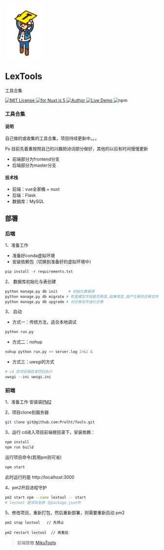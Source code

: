 <img src="frontend\lextool\static\tools.png" />
<h1 align="left">LexTools</h1>
<p align="left">工具合集</p>
<p align="left">
    <a href="https://github.com/Prolht/Tools/blob/master/LICENSE">
        <img src="https://badgen.net/github/license/micromatch/micromatch" alt="MIT License" />
    </a>
    <a href="https://vuejs.org/">
        <img src="https://img.shields.io/badge/nuxt.js-v5.x-green.svg" alt="for Nuxt.js 5">
    </a>
    <a href="https://www.lex666.online/">
        <img src="https://badgen.net/badge/author/Lex/f2a" alt="Author">
    </a>
    <a href="http://tools.lex666.online/">
        <img src="https://img.shields.io/badge/%F0%9F%9A%80-open--in--browser-e10079.svg" alt="Live Demo">
    </a>
    <a>
        <img src="https://badgen.net/badge/icon/npm?icon=npm&label" alt="npm">
    </a>
</p>


### 工具合集

#### 说明

自己做的或收集的工具合集，项目持续更新中。。。

Ps 目前先着重按照自己的兴趣把诗词部分做好，其他的以后有时间慢慢更新
- 前端部分为frontend分支
- 后端部分为master分支

#### 技术栈

- 前端：vue全家桶 + nuxt
- 后端：Flask
- 数据库：MySQL

## 部署

### 后端

1、准备工作
- 准备好conda虚拟环境
- 安装依赖包（切换到准备好的虚拟环境中）

```py
pip install -r requirements.txt
```

2、 数据库初始化与表创建

```py
python manage.py db init     # 初始化数据库
python manage.py db migrate # 检查模型字段是否修改,如果改变,就产生新的迁移文件.
python manage.py db upgrade # 对迁移文件进行迁移
```

3、 启动

- 方式一：传统方法，适合本地调试

```py
python run.py
```

- 方式二：nohup

```py
nohup python run.py >> server.log 2>&1 &
```

- 方式三：uwsgi的方式

```py
# cd 到项目根目录然后执行
uwsgi --ini uwsgi.ini
```

### 前端
1、准备工作
安装装[PM2](http://menvscode.com/detail/5ce21943e8c50a0870f41983)

2、项目clone到服务器
```bash
git clone git@github.com:Prolht/Tools.git
```

3、运行
cd进入项目前端根目录下，安装依赖：
```bash
npm install
npm run build
```
运行项目命令(若用pm则可省)
```bash
npm start
```
此时运行的是 http://localhost:3000

4、pm2开启进程守护
```bash
pm2 start npm --name lextool -- start
# lextool 是项目名称 在package.json中
```

5、修改项目，重新打包，然后重新部署，则需要重新启动 pm2
```bash
pm2 stop lextool   // 先停止

pm2 restart lextool  // 再重启
```

> 前端致敬 [MikuTools](https://tools.miku.ac/)
